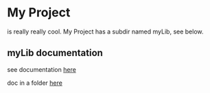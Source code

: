 # My Project
is really really cool. My Project has a subdir named myLib, see below.

## myLib documentation
see documentation [here](one.md)

doc in a folder [here](folder/two.md)

<!---
your comment goes here
and here
-->
